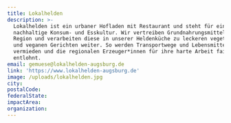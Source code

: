 ```yaml
---
title: Lokalhelden
description: >-
  Lokalhelden ist ein urbaner Hofladen mit Restaurant und steht für eine
  nachhaltige Konsum- und Esskultur. Wir vertreiben Grundnahrungsmittel aus der
  Region und verarbeiten diese in unserer Heldenküche zu leckeren vegetarischen
  und veganen Gerichten weiter. So werden Transportwege und Lebensmittelabfälle
  vermieden und die regionalen Erzeuger*innen für ihre harte Arbeit fair
  entlohnt. 
email: gemuese@lokalhelden-augsburg.de
link: 'https://www.lokalhelden-augsburg.de'
image: /uploads/lokalhelden.jpg
city:
postalCode:
federalState:
impactArea:
organization:
---
```


